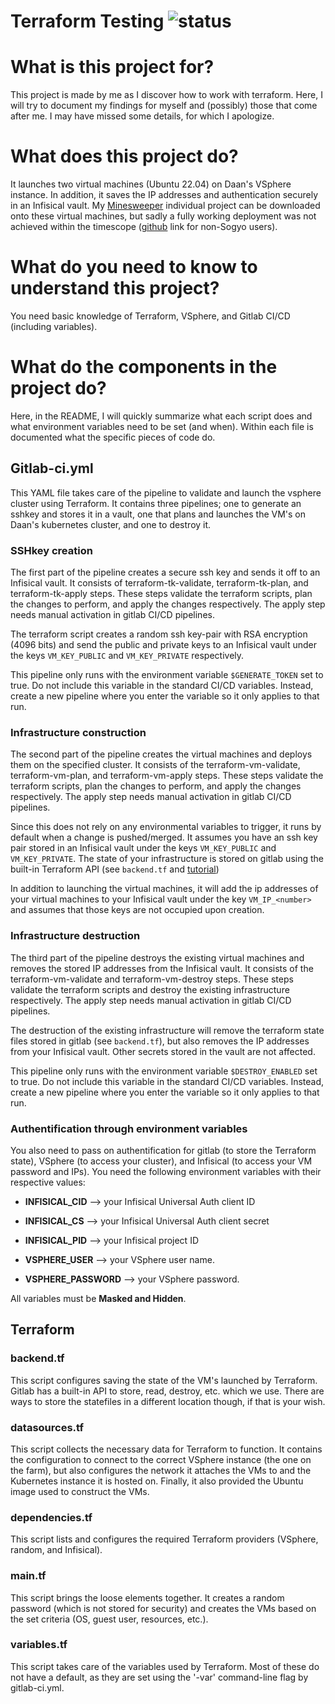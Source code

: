 # Terraform Testing ![status](https://git.sogyo.nl/abaars/mancala-terraform/badges/main/pipeline.svg?ignore_skipped=true)

# What is this project for?

This project is made by me as I discover how to work with terraform. Here, I will try to document my findings for myself and (possibly) those that come after me. I may have missed some details, for which I apologize.

# What does this project do?

It launches two virtual machines (Ubuntu 22.04) on Daan's VSphere instance. In addition, it saves the IP addresses and authentication securely in an Infisical vault. My [Minesweeper](https://git.sogyo.nl/abaars/rusty-minesweeper) individual project can be downloaded onto these virtual machines, but sadly a fully working deployment was not achieved within the timescope ([github](https://github.com/AlBaarS/rusty-minesweeper/tree/addAnsible) link for non-Sogyo users).

# What do you need to know to understand this project?

You need basic knowledge of Terraform, VSphere, and Gitlab CI/CD (including variables).

# What do the components in the project do?

Here, in the README, I will quickly summarize what each script does and what environment variables need to be set (and when). Within each file is documented what the specific pieces of code do.

## Gitlab-ci.yml

This YAML file takes care of the pipeline to validate and launch the vsphere cluster using Terraform. It contains three pipelines; one to generate an sshkey and stores it in a vault, one that plans and launches the VM's on Daan's kubernetes cluster, and one to destroy it.

### SSHkey creation

The first part of the pipeline creates a secure ssh key and sends it off to an Infisical vault. It consists of terraform-tk-validate, terraform-tk-plan, and terraform-tk-apply steps. These steps validate the terraform scripts, plan the changes to perform, and apply the changes respectively. The apply step needs manual activation in gitlab CI/CD pipelines.

The terraform script creates a random ssh key-pair with RSA encryption (4096 bits) and send the public and private keys to an Infisical vault under the keys `VM_KEY_PUBLIC` and `VM_KEY_PRIVATE` respectively.

This pipeline only runs with the environment variable `$GENERATE_TOKEN` set to true. Do not include this variable in the standard CI/CD variables. Instead, create a new pipeline where you enter the variable so it only applies to that run.

### Infrastructure construction

The second part of the pipeline creates the virtual machines and deploys them on the specified cluster. It consists of the terraform-vm-validate, terraform-vm-plan, and terraform-vm-apply steps. These steps validate the terraform scripts, plan the changes to perform, and apply the changes respectively. The apply step needs manual activation in gitlab CI/CD pipelines.

Since this does not rely on any environmental variables to trigger, it runs by default when a change is pushed/merged. It assumes you have an ssh key pair stored in an Infisical vault under the keys `VM_KEY_PUBLIC` and `VM_KEY_PRIVATE`. The state of your infrastructure is stored on gitlab using the built-in Terraform API (see `backend.tf` and [tutorial](https://spacelift.io/blog/gitlab-terraform-state))

In addition to launching the virtual machines, it will add the ip addresses of your virtual machines to your Infisical vault under the key `VM_IP_<number>` and assumes that those keys are not occupied upon creation.

### Infrastructure destruction

The third part of the pipeline destroys the existing virtual machines and removes the stored IP addresses from the Infisical vault. It consists of the terraform-vm-validate and terraform-vm-destroy steps. These steps validate the terraform scripts and destroy the existing infrastructure respectively. The apply step needs manual activation in gitlab CI/CD pipelines.

The destruction of the existing infrastructure will remove the terraform state files stored in gitlab (see `backend.tf`), but also removes the IP addresses from your Infisical vault. Other secrets stored in the vault are not affected.

This pipeline only runs with the environment variable `$DESTROY_ENABLED` set to true. Do not include this variable in the standard CI/CD variables. Instead, create a new pipeline where you enter the variable so it only applies to that run.

### Authentification through environment variables

You also need to pass on authentification for gitlab (to store the Terraform state), VSphere (to access your cluster), and Infisical (to access your VM password and IPs). You need the following environment variables with their respective values:

* **INFISICAL_CID** --> your Infisical Universal Auth client ID

* **INFISICAL_CS** --> your Infisical Universal Auth client secret

* **INFISICAL_PID** --> your Infisical project ID

* **VSPHERE_USER** --> your VSphere user name.

* **VSPHERE_PASSWORD** --> your VSphere password.

All variables must be **Masked and Hidden**.

## Terraform

### backend.tf

This script configures saving the state of the VM's launched by Terraform. Gitlab has a built-in API to store, read, destroy, etc. which we use. There are ways to store the statefiles in a different location though, if that is your wish.

### datasources.tf

This script collects the necessary data for Terraform to function. It contains the configuration to connect to the correct VSphere instance (the one on the farm), but also configures the network it attaches the VMs to and the Kubernetes instance it is hosted on. Finally, it also provided the Ubuntu image used to construct the VMs.

### dependencies.tf

This script lists and configures the required Terraform providers (VSphere, random, and Infisical).

### main.tf

This script brings the loose elements together. It creates a random password (which is not stored for security) and creates the VMs based on the set criteria (OS, guest user, resources, etc.).

### variables.tf

This script takes care of the variables used by Terraform. Most of these do not have a default, as they are set using the '-var' command-line flag by gitlab-ci.yml.